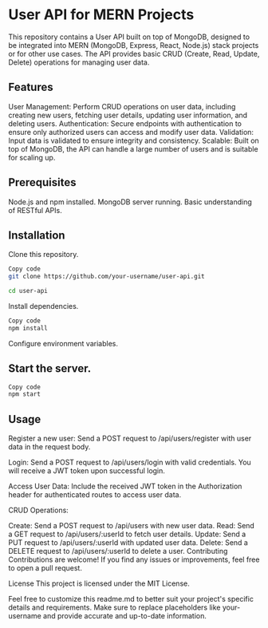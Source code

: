 # User API for MERN Projects
This repository contains a User API built on top of MongoDB, designed to be integrated into MERN (MongoDB, Express, React, Node.js) stack projects or for other use cases. The API provides basic CRUD (Create, Read, Update, Delete) operations for managing user data.

## Features
User Management: Perform CRUD operations on user data, including creating new users, fetching user details, updating user information, and deleting users.
Authentication: Secure endpoints with authentication to ensure only authorized users can access and modify user data.
Validation: Input data is validated to ensure integrity and consistency.
Scalable: Built on top of MongoDB, the API can handle a large number of users and is suitable for scaling up.

## Prerequisites
Node.js and npm installed.
MongoDB server running.
Basic understanding of RESTful APIs.

## Installation
Clone this repository.

```bash
Copy code
git clone https://github.com/your-username/user-api.git
```
```bash
cd user-api
```

Install dependencies.
```bash
Copy code
npm install
```

Configure environment variables.

## Start the server.

```bash
Copy code
npm start
```

## Usage
Register a new user:
Send a POST request to /api/users/register with user data in the request body.

Login:
Send a POST request to /api/users/login with valid credentials. You will receive a JWT token upon successful login.

Access User Data:
Include the received JWT token in the Authorization header for authenticated routes to access user data.

CRUD Operations:

Create: Send a POST request to /api/users with new user data.
Read: Send a GET request to /api/users/:userId to fetch user details.
Update: Send a PUT request to /api/users/:userId with updated user data.
Delete: Send a DELETE request to /api/users/:userId to delete a user.
Contributing
Contributions are welcome! If you find any issues or improvements, feel free to open a pull request.

License
This project is licensed under the MIT License.

Feel free to customize this readme.md to better suit your project's specific details and requirements. Make sure to replace placeholders like your-username and provide accurate and up-to-date information.
